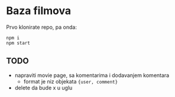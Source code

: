 # Baza filmova

Prvo klonirate repo, pa onda:

```
npm i
npm start
```

## TODO

- napraviti movie page, sa komentarima i dodavanjem komentara
  - format je niz objekata `{user, comment}`
- delete da bude x u uglu